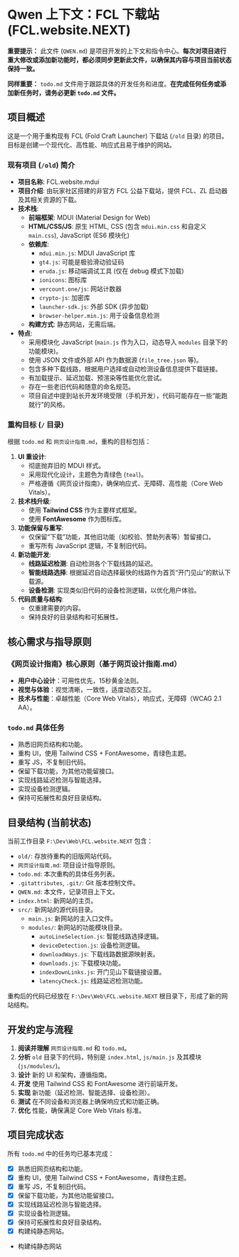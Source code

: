 # Qwen 上下文：FCL 下载站 (FCL.website.NEXT)

**重要提示：** 此文件 (`QWEN.md`) 是项目开发的上下文和指令中心。**每次对项目进行重大修改或添加新功能时，都必须同步更新此文件，以确保其内容与项目当前状态保持一致。**

**同样重要：** `todo.md` 文件用于跟踪具体的开发任务和进度。**在完成任何任务或添加新任务时，请务必更新 `todo.md` 文件。**

## 项目概述

这是一个用于重构现有 FCL (Fold Craft Launcher) 下载站 (`/old` 目录) 的项目。目标是创建一个现代化、高性能、响应式且易于维护的网站。

### 现有项目 (`/old`) 简介

- **项目名称**: FCL.website.mdui
- **项目介绍**: 由玩家社区搭建的非官方 FCL 公益下载站，提供 FCL、ZL 启动器及其相关资源的下载。
- **技术栈**:
  - **前端框架**: MDUI (Material Design for Web)
  - **HTML/CSS/JS**: 原生 HTML, CSS (包含 `mdui.min.css` 和自定义 `main.css`), JavaScript (ES6 模块化)
  - **依赖库**:
    - `mdui.min.js`: MDUI JavaScript 库
    - `gt4.js`: 可能是极验滑动验证码
    - `eruda.js`: 移动端调试工具 (仅在 debug 模式下加载)
    - `ionicons`: 图标库
    - `vercount.one/js`: 网站计数器
    - `crypto-js`: 加密库
    - `launcher-sdk.js`: 外部 SDK (异步加载)
    - `browser-helper.min.js`: 用于设备信息检测
  - **构建方式**: 静态网站，无需后端。
- **特点**:
  - 采用模块化 JavaScript (`main.js` 作为入口，动态导入 `modules` 目录下的功能模块)。
  - 使用 JSON 文件或外部 API 作为数据源 (`file_tree.json` 等)。
  - 包含多种下载线路，根据用户选择或自动检测设备信息提供下载链接。
  - 有加载提示、延迟加载、预渲染等性能优化尝试。
  - 存在一些老旧代码和随意的命名规范。
  - 项目自述中提到站长开发环境受限（手机开发），代码可能存在一些“能跑就行”的风格。

### 重构目标 (`/` 目录)

根据 `todo.md` 和 `网页设计指南.md`，重构的目标包括：

1. **UI 重设计**:
   - 彻底抛弃旧的 MDUI 样式。
   - 采用现代化设计，主题色为青绿色 (`teal`)。
   - 严格遵循《网页设计指南》，确保响应式、无障碍、高性能（Core Web Vitals）。
2. **技术栈升级**:
   - 使用 **Tailwind CSS** 作为主要样式框架。
   - 使用 **FontAwesome** 作为图标库。
3. **功能保留与重写**:
   - 仅保留“下载”功能，其他旧功能（如校验、赞助列表等）暂留接口。
   - 重写所有 JavaScript 逻辑，不复制旧代码。
4. **新功能开发**:
   - **线路延迟检测**: 自动检测各个下载线路的延迟。
   - **智能线路选择**: 根据延迟自动选择最快的线路作为首页“开门见山”的默认下载源。
   - **设备检测**: 实现类似旧代码的设备检测逻辑，以优化用户体验。
5. **代码质量与结构**:
   - 仅重建需要的内容。
   - 保持良好的目录结构和可拓展性。

## 核心需求与指导原则

### 《网页设计指南》核心原则（基于网页设计指南.md）

- **用户中心设计**：可用性优先，15秒黄金法则。
- **视觉与体验**：视觉清晰，一致性，适度动态交互。
- **技术与性能**：卓越性能（Core Web Vitals），响应式，无障碍（WCAG 2.1 AA）。

### `todo.md` 具体任务

- 熟悉旧网页结构和功能。
- 重构 UI，使用 Tailwind CSS + FontAwesome，青绿色主题。
- 重写 JS，不复制旧代码。
- 保留下载功能，为其他功能留接口。
- 实现线路延迟检测与智能选择。
- 实现设备检测逻辑。
- 保持可拓展性和良好目录结构。

## 目录结构 (当前状态)

当前工作目录 `F:\Dev\Web\FCL.website.NEXT` 包含：

- `old/`: 存放待重构的旧版网站代码。
- `网页设计指南.md`: 项目设计指导原则。
- `todo.md`: 本次重构的具体任务列表。
- `.gitattributes`, `.git/`: Git 版本控制文件。
- `QWEN.md`: 本文件，记录项目上下文。
- `index.html`: 新网站的主页。
- `src/`: 新网站的源代码目录。
  - `main.js`: 新网站的主入口文件。
  - `modules/`: 新网站的功能模块目录。
    - `autoLineSelection.js`: 智能线路选择逻辑。
    - `deviceDetection.js`: 设备检测逻辑。
    - `downloadWays.js`: 下载线路数据源映射表。
    - `downloads.js`: 下载模块功能。
    - `indexDownLinks.js`: 开门见山下载链接设置。
    - `latencyCheck.js`: 线路延迟检测功能。

重构后的代码已经放在 `F:\Dev\Web\FCL.website.NEXT` 根目录下，形成了新的网站结构。

## 开发约定与流程

1. **阅读并理解** `网页设计指南.md` 和 `todo.md`。
2. **分析** `old` 目录下的代码，特别是 `index.html`, `js/main.js` 及其模块 (`js/modules/`)。
3. **设计** 新的 UI 和架构，遵循指南。
4. **开发** 使用 Tailwind CSS 和 FontAwesome 进行前端开发。
5. **实现** 新功能（延迟检测、智能选择、设备检测）。
6. **测试** 在不同设备和浏览器上确保响应式和功能正确。
7. **优化** 性能，确保满足 Core Web Vitals 标准。

## 项目完成状态

所有 `todo.md` 中的任务均已基本完成：

- [x] 熟悉旧网页结构和功能。
- [x] 重构 UI，使用 Tailwind CSS + FontAwesome，青绿色主题。
- [x] 重写 JS，不复制旧代码。
- [x] 保留下载功能，为其他功能留接口。
- [x] 实现线路延迟检测与智能选择。
- [x] 实现设备检测逻辑。
- [x] 保持可拓展性和良好目录结构。
- [x] 构建纯静态网站。
- 构建纯静态网站